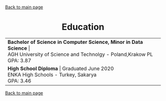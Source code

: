 
[Back to main page](./../README.md)

<h1 align="center">Education</h1>
<table>
  <tr>
    <td>
      <b>Bachelor of Science in Computer Science, Minor in Data Science</b> | <br />
     AGH University of Science and Technolgy - Poland,Krakow PL<br />
      GPA: 3.87 <br />
    </td>
  </tr>
  <tr>
    <td>
      <b>High School Diploma</b> | Graduated June 2020<br />
      ENKA High Schools - Turkey, Sakarya <br />
      GPA: 3.46 
    </td>
  </tr>
</table>

[Back to main page](./../README.md)
